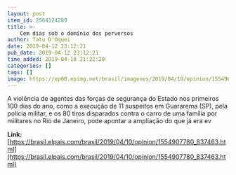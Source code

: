 ```yaml
---
layout: post
item_id: 2564124289
title: >-
    Cem dias sob o domínio dos perversos
author: Tatu D'Oquei
date: 2019-04-12 23:12:21
pub_date: 2019-04-12 23:12:21
time_added: 2019-04-18 21:22:28
categories: []
tags: []
image: https://ep00.epimg.net/brasil/imagenes/2019/04/10/opinion/1554907780_837463_1554910536_rrss_normal.jpg
---
```


A violência de agentes das forças de segurança do Estado nos primeiros 100 dias do ano, como a execução de 11 suspeitos em Guararema (SP), pela polícia militar, e os 80 tiros disparados contra o carro de uma família por militares no Rio de Janeiro, pode apontar a ampliação do que já era ev

**Link:** [https://brasil.elpais.com/brasil/2019/04/10/opinion/1554907780_837463.html](https://brasil.elpais.com/brasil/2019/04/10/opinion/1554907780_837463.html)

